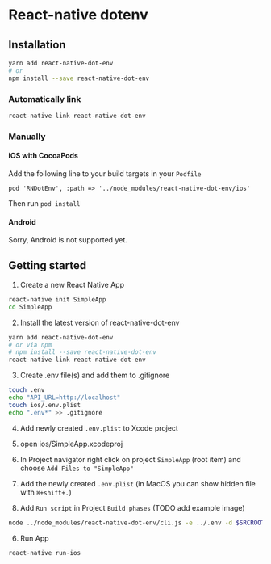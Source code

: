 # React-native dotenv

## Installation

```sh
yarn add react-native-dot-env
# or
npm install --save react-native-dot-env
```

### Automatically link

```sh
react-native link react-native-dot-env
```

### Manually

#### iOS with CocoaPods

Add the following line to your build targets in your `Podfile`

`pod 'RNDotEnv', :path => '../node_modules/react-native-dot-env/ios'`

Then run `pod install`

#### Android

Sorry, Android is not supported yet.

## Getting started

1. Create a new React Native App

  ```sh
  react-native init SimpleApp
  cd SimpleApp
  ```

2. Install the latest version of react-native-dot-env

  ```sh
  yarn add react-native-dot-env
  # or via npm
  # npm install --save react-native-dot-env
  react-native link react-native-dot-env
  ```

3. Create .env file(s) and add them to .gitignore

  ```sh
  touch .env
  echo "API_URL=http://localhost"
  touch ios/.env.plist
  echo ".env*" >> .gitignore
  ```

4. Add newly created `.env.plist` to Xcode project
  1. open ios/SimpleApp.xcodeproj
  2. In Project navigator right click on project `SimpleApp` (root item) and choose `Add Files to "SimpleApp"`
  3. Add the newly created `.env.plist` (in MacOS you can show hidden file with `⌘+shift+.`)

5. Add `Run script` in Project `Build phases` (TODO add example image)

  ```sh
  node ../node_modules/react-native-dot-env/cli.js -e ../.env -d $SRCROOT
  ```

6. Run App

  ```sh
  react-native run-ios
  ```

<!--
### Mostly automatic installation

`$ react-native link react-native-dot-env`

### Manual installation


../node_modules/react-native-dot-env/cli.js -e ../.env -d $SRCROOT

#### iOS

1. In XCode, in the project navigator, right click `Libraries` ➜ `Add Files to [your project's name]`
2. Go to `node_modules` ➜ `react-native-dot-env` and add `RNDotEnv.xcodeproj`
3. In XCode, in the project navigator, select your project. Add `libRNDotEnv.a` to your project's `Build Phases` ➜ `Link Binary With Libraries`
4. Run your project (`Cmd+R`)<

#### Android

1. Open up `android/app/src/main/java/[...]/MainActivity.java`
  - Add `import com.reactlibrary.RNDotEnvPackage;` to the imports at the top of the file
  - Add `new RNDotEnvPackage()` to the list returned by the `getPackages()` method
2. Append the following lines to `android/settings.gradle`:
  	```
  	include ':react-native-dot-env'
  	project(':react-native-dot-env').projectDir = new File(rootProject.projectDir, 	'../node_modules/react-native-dot-env/android')
  	```
3. Insert the following lines inside the dependencies block in `android/app/build.gradle`:
  	```
      compile project(':react-native-dot-env')
  	```

#### Windows
[Read it! :D](https://github.com/ReactWindows/react-native)

1. In Visual Studio add the `RNDotEnv.sln` in `node_modules/react-native-dot-env/windows/RNDotEnv.sln` folder to their solution, reference from their app.
2. Open up your `MainPage.cs` app
  - Add `using Com.Reactlibrary.RNDotEnv;` to the usings at the top of the file
  - Add `new RNDotEnvPackage()` to the `List<IReactPackage>` returned by the `Packages` method


## Usage
```javascript
import RNDotEnv from 'react-native-dot-env';

// TODO: What to do with the module?
RNDotEnv;
```
  # react-native-dot-env -->
